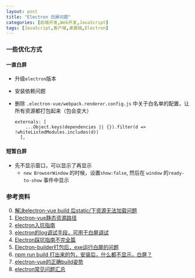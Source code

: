 ```yaml
---
layout: post
title: "Electron 白屏问题"
categories: [前端开发,Web开发,JavaScript]
tags: [JavaScript,客户端,桌面端,Electron]
---
```






### 一些优化方式

#### 一直白屏

- 升级`electron`版本 

- 安装依赖问题 

- 删除 `.electron-vue/webpack.renderer.config.js` 中关于白名单的配置，让所有资源都打包起来（包会变大）

  ```
  externals: [
      ...Object.keys(dependencies || {}).filter(d => !whiteListedModules.includes(d))
    ],
  ```

  

#### 短暂白屏 

- 先不显示窗口，可以显示了再显示
  - `new BrowserWindow` 的时候，设置`show:false`, 然后在 `window` 的`ready-to-show` 事件中显示 







### 参考资料

0. [解决electron-vue build 后static/下资源无法加载问题](https://blog.csdn.net/weixin_43103477/article/details/82259381)
1. [Electron-vue静态资源路径](https://simulatedgreg.gitbooks.io/electron-vue/content/cn/using-static-assets.html?q=)
2. [electron入坑指南](https://www.cnblogs.com/xueyoucd/p/8006610.html)
3. [electron的log调试手段，可用于白屏调试](https://newsn.net/say/electron-dev-logging.html)
4. [Electron踩坑指南不完全篇](https://www.jianshu.com/p/21c9b5e5d709)
5. [Electron-builder打包后，exe运行白屏的问题](https://www.imqianduan.com/electron/159.html)
6. [npm run build 打出来的包，安装后，什么都不显示，白屏？](https://github.com/SimulatedGREG/electron-vue/issues/430)
7. [electron-vue的正确build姿势](https://segmentfault.com/a/1190000013473230)
8. [electron常见问题汇总](https://blog.csdn.net/qq_35432904/article/details/88608707)
